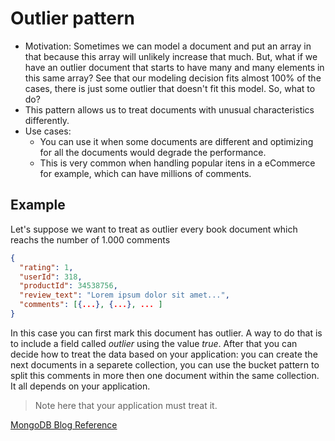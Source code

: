# Outlier pattern
- Motivation: Sometimes we can model a document and put an array in that because this array will unlikely increase that much. But, what if we have an outlier document that starts to have many and many elements in this same array? See that our modeling decision fits almost 100% of the cases, there is just some outlier that doesn't fit this model. So, what to do?
- This pattern allows us to treat documents with unusual characteristics differently.
- Use cases:
    - You can use it when some documents are different and optimizing for all the documents would degrade the performance.
    - This is very common when handling popular itens in a eCommerce for example, which can have millions of comments.

## Example
Let's suppose we want to treat as outlier every book document which reachs the number of 1.000 comments
```json
{
  "rating": 1,
  "userId": 318,
  "productId": 34538756,
  "review_text": "Lorem ipsum dolor sit amet...",
  "comments": [{...}, {...}, ... ]
}
```

In this case you can first mark this document has outlier. A way to do that is to include a field called _outlier_ using the value _true_. After that you can decide how to treat the data based on your application: you can create the next documents in a separete collection, you can use the bucket pattern to split this comments in more then one document within the same collection. It all depends on your application.

> Note here that your application must treat it.

[MongoDB Blog Reference](https://www.mongodb.com/blog/post/building-with-patterns-the-outlier-pattern)
